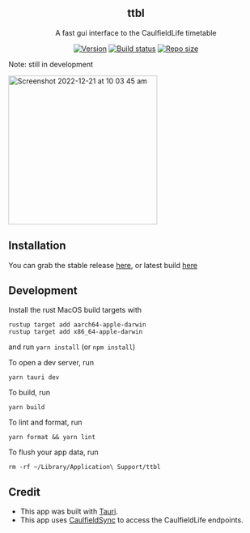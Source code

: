 <p align="center">
  <h2 align="center">ttbl</h2>
</p>
<p align="center">
	A fast gui interface to the CaulfieldLife timetable
</p>
<p align="center">
	<a href="https://github.com/gaoDean/ttbl">
			<img alt="Version" src="https://img.shields.io/github/v/release/gaoDean/ttbl?display_name=tag&include_prereleases&style=for-the-badge&logo=starship&color=C9CBFF&logoColor=D9E0EE&labelColor=302D41"></a>
	<a href="https://github.com/gaoDean/ttbl">
			<img alt="Build status" src="https://img.shields.io/github/actions/workflow/status/gaoDean/ttbl/build.yml?branch=main&style=for-the-badge&logo=semanticrelease&color=F5E0DC&logoColor=D9E0EE&labelColor=302D41"></a>
	<a href="https://github.com/gaoDean/ttbl">
		<img alt="Repo size" src="https://img.shields.io/github/languages/code-size/gaoDean/ttbl?color=%23DDB6F2&logo=hackthebox&style=for-the-badge&logoColor=D9E0EE&labelColor=302D41"/></a>
</p>

Note: still in development

<img width="294" alt="Screenshot 2022-12-21 at 10 03 45 am" src="https://user-images.githubusercontent.com/97860672/208785945-d3faf55c-8d1a-4a20-919a-e7238c9337e8.png">

## Installation
You can grab the stable release [here](https://github.com/gaoDean/ttbl/releases), or latest build [here](https://nightly.link/gaoDean/ttbl/workflows/build/main)

## Development
Install the rust MacOS build targets with
```
rustup target add aarch64-apple-darwin
rustup target add x86_64-apple-darwin
```
and run `yarn install` (or `npm install`)

To open a dev server, run
```
yarn tauri dev
```

To build, run
```
yarn build
```

To lint and format, run
```
yarn format && yarn lint
```

To flush your app data, run
```
rm -rf ~/Library/Application\ Support/ttbl
```

## Credit
* This app was built with [Tauri](https://github.com/tauri-apps/tauri).
* This app uses [CaulfieldSync](https://caulfieldsync.vercel.app) to access the CaulfieldLife endpoints.
